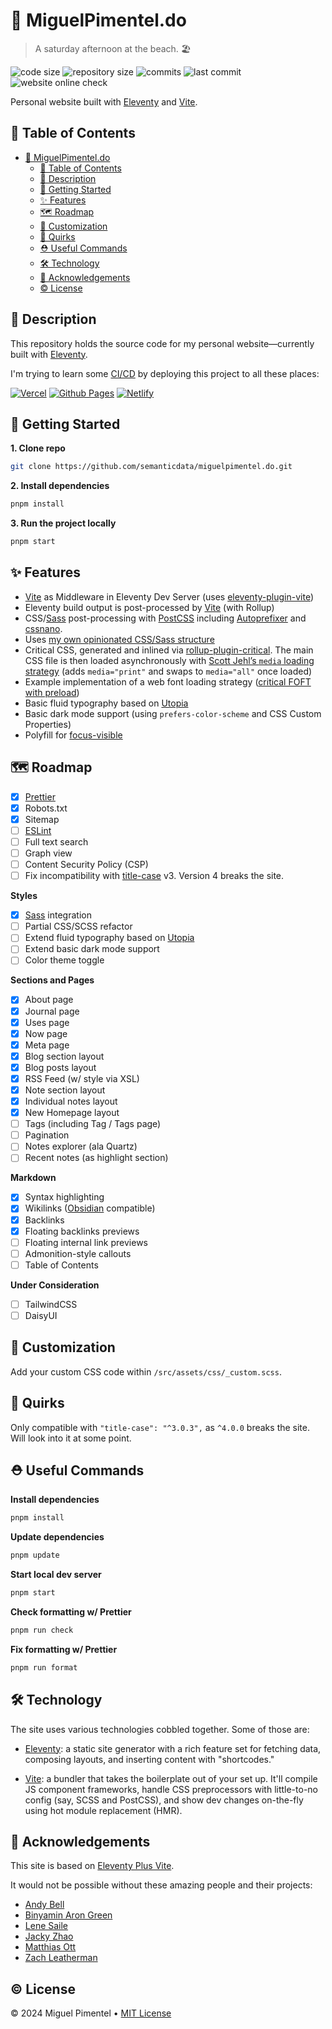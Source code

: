 # 🦝 MiguelPimentel.do

> A saturday afternoon at the beach. 🏖

![code size](https://img.shields.io/github/languages/code-size/semanticdata/miguelpimentel.do) ![repository size](https://img.shields.io/github/repo-size/semanticdata/miguelpimentel.do) ![commits](https://img.shields.io/github/commit-activity/t/semanticdata/miguelpimentel.do) ![last commit](https://img.shields.io/github/last-commit/semanticdata/miguelpimentel.do) ![website online check](https://img.shields.io/website/https/miguelpimentel.do.svg)

Personal website built with [Eleventy](https://www.11ty.dev/) and [Vite](https://vitejs.dev/).

## 📑 Table of Contents

- [🦝 MiguelPimentel.do](#-miguelpimenteldo)
  - [📑 Table of Contents](#-table-of-contents)
  - [📄 Description](#-description)
  - [🚀 Getting Started](#-getting-started)
  - [✨ Features](#-features)
  - [🗺 Roadmap](#-roadmap)
  - [🎨 Customization](#-customization)
  - [🧬 Quirks](#-quirks)
  - [⛑ Useful Commands](#-useful-commands)
  - [🛠️ Technology](#️-technology)
  - [💜 Acknowledgements](#-acknowledgements)
  - [© License](#-license)

## 📄 Description

This repository holds the source code for my personal website—currently built with [Eleventy](https://www.11ty.dev/).

I'm trying to learn some [CI/CD](https://www.redhat.com/en/topics/devops/what-is-ci-cd) by deploying this project to all these places:

[![Vercel](https://img.shields.io/badge/vercel-%23000000.svg?style=for-the-badge&logo=vercel&logoColor=white)](https://miguelpimentel.do/) [![Github Pages](https://img.shields.io/badge/github%20pages-121013?style=for-the-badge&logo=github&logoColor=white)](https://semanticdata.github.io/miguelpimentel.do/) [![Netlify](https://img.shields.io/badge/netlify-%23000000.svg?style=for-the-badge&logo=netlify&logoColor=#00C7B7)](https://miguelpimentel.netlify.app)

## 🚀 Getting Started

**1. Clone repo**

```sh
git clone https://github.com/semanticdata/miguelpimentel.do.git
```

**2. Install dependencies**

```sh
pnpm install
```

**3. Run the project locally**

```sh
pnpm start
```

## ✨ Features

- [Vite](https://vitejs.dev) as Middleware in Eleventy Dev Server (uses [eleventy-plugin-vite](https://github.com/11ty/eleventy-plugin-vite/))
- Eleventy build output is post-processed by [Vite](https://vitejs.dev) (with Rollup)
- CSS/[Sass](https://github.com/sass/sass) post-processing with [PostCSS](https://github.com/postcss/postcss) including [Autoprefixer](https://github.com/postcss/autoprefixer) and [cssnano](https://github.com/cssnano/cssnano).
- Uses [my own opinionated CSS/Sass structure](https://matthiasott.com/notes/how-i-structure-my-css)
- Critical CSS, generated and inlined via [rollup-plugin-critical](https://github.com/nystudio107/rollup-plugin-critical). The main CSS file is then loaded asynchronously with [Scott Jehl’s `media` loading strategy](https://www.filamentgroup.com/lab/load-css-simpler/) (adds `media="print"` and swaps to `media="all"` once loaded)
- Example implementation of a web font loading strategy ([critical FOFT with preload](https://www.zachleat.com/web/comprehensive-webfonts/#critical-foft-preload))
- Basic fluid typography based on [Utopia](https://utopia.fyi)
- Basic dark mode support (using `prefers-color-scheme` and CSS Custom Properties)
- Polyfill for [focus-visible](https://matthiasott.com/notes/focus-visible-is-here)

## 🗺 Roadmap

- [x] [Prettier](https://prettier.io/)
- [x] Robots.txt
- [x] Sitemap
- [ ] [ESLint](https://github.com/eslint/eslint)
- [ ] Full text search
- [ ] Graph view
- [ ] Content Security Policy (CSP)
- [ ] Fix incompatibility with [title-case](https://www.npmjs.com/package/title-case) v3. Version 4 breaks the site.

**Styles**

- [x] [Sass](https://sass-lang.com/) integration
- [ ] Partial CSS/SCSS refactor
- [ ] Extend fluid typography based on [Utopia](https://utopia.fyi)
- [ ] Extend basic dark mode support
- [ ] Color theme toggle

**Sections and Pages**

- [x] About page
- [x] Journal page
- [x] Uses page
- [x] Now page
- [x] Meta page
- [x] Blog section layout
- [x] Blog posts layout
- [x] RSS Feed (w/ style via XSL)
- [x] Note section layout
- [x] Individual notes layout
- [x] New Homepage layout
- [ ] Tags (including Tag / Tags page)
- [ ] Pagination
- [ ] Notes explorer (ala Quartz)
- [ ] Recent notes (as highlight section)

**Markdown**

- [x] Syntax highlighting
- [x] Wikilinks ([Obsidian](https://obsidian.md/) compatible)
- [x] Backlinks
- [x] Floating backlinks previews
- [ ] Floating internal link previews
- [ ] Admonition-style callouts
- [ ] Table of Contents

**Under Consideration**

- [ ] TailwindCSS
- [ ] DaisyUI

<!--
| Feature | Status |
| --- | --- |
| **Formatting and Linting** | ⏳ |
| [Prettier](https://prettier.io/) | ⏳ |
| [ESLint](https://github.com/eslint/eslint) | ⏳ |
| **Styles** | ⏳ |
| [Sass](https://sass-lang.com/) integration | ⏳ |
| Partial CSS/SCSS refactor | ⏳ |
| Extend fluid typography based on [Utopia](https://utopia.fyi) | ⏳ |
| Extend basic dark mode support | ⏳ |
| **Blog section** | ⏳ |
| Blog section layout | ⏳ |
| Blog posts layout | ⏳ |
| RSS Feed (w/ style via XSL) | ⏳ |
| Tags (including Tag page) | ⏳ |
| Pagination | ⏳ |
| **Notes section** | ⏳ |
| Note section layout | ⏳ |
| Individual notes layout | ⏳ |
| Wikilinks ([Obsidian](https://obsidian.md/) compatible) | ⏳ |
| Backlinks | ⏳ |
| Floating backlinks previews | ⏳ |
| Floating internal links previews | ⏳ |
| **New page layouts** | ⏳ |
| About page | ⏳ |
| Journal page | ⏳ |
| Uses page | ⏳ |
| Now page | ⏳ |
| Meta page | ⏳ |
| **Markdown** | ⏳ |
| Syntax highlighting | ⏳ |
| Admonition-style callouts | ⏳ |
| Floating internal link previews | ⏳ |
| **Others** | ⏳ |
| Robots.txt | ⏳ |
| Sitemap | ⏳ |
| Dark theme | ⏳ |
| Color theme toggle | ⏳ |
| Fluid typography (with [Utopia](https://utopia.fyi)) | ⏳ |
| Full text search | ⏳ |
| Table of Contents | ⏳ |
| Graph view | ⏳ |
| Notes explorer (ala Quartz) | ⏳ |
| Recent notes (as highlight section) | ⏳ |
| TailwindCSS | ⏳ |
| DaisyUI | ⏳ |
| Content Security Policy (CSP) | ⏳ |
| Fix incompatibility with [title-case](https://www.npmjs.com/package/title-case) v3. Version 4 breaks the site. | ⏳ |

- ✅ = Ready to use
- ⏳ = In progress
-->

## 🎨 Customization

Add your custom CSS code within `/src/assets/css/_custom.scss`.

## 🧬 Quirks

Only compatible with `"title-case": "^3.0.3",` as `^4.0.0` breaks the site. Will look into it at some point.

## ⛑ Useful Commands

**Install dependencies**

```sh
pnpm install
```

**Update dependencies**

```sh
pnpm update
```

**Start local dev server**

```sh
pnpm start
```

**Check formatting w/ Prettier**

```sh
pnpm run check
```

**Fix formatting w/ Prettier**

```sh
pnpm run format
```

## 🛠️ Technology

The site uses various technologies cobbled together. Some of those are:

- [Eleventy](https://www.11ty.dev/): a static site generator with a rich feature set for fetching data, composing layouts, and inserting content with "shortcodes."

- [Vite](https://vitejs.dev/): a bundler that takes the boilerplate out of your set up. It'll compile JS component frameworks, handle CSS preprocessors with little-to-no config (say, SCSS and PostCSS), and show dev changes on-the-fly using hot module replacement (HMR).

## 💜 Acknowledgements

This site is based on [Eleventy Plus Vite](https://github.com/matthiasott/eleventy-plus-vite).

It would not be possible without these amazing people and their projects:

- [Andy Bell](https://andy-bell.co.uk)
- [Binyamin Aron Green](https://github.com/binyamin)
- [Lene Saile](https://www.lenesaile.com/en)
- [Jacky Zhao](https://github.com/jackyzha0)
- [Matthias Ott](https://matthiasott.com)
- [Zach Leatherman](https://github.com/zachleat/zachleat.com)

## © License

© 2024 Miguel Pimentel • [MIT License](LICENSE)

